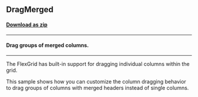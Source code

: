 ## DragMerged
#### [Download as zip](https://minhaskamal.github.io/DownGit/#/home?url=https://github.com/GrapeCity/ComponentOne-WinForms-Samples/tree/master/NetFramework\FlexGrid\CS\DragMerged)
____
#### Drag groups of merged columns.
____
The FlexGrid has built-in support for dragging individual columns within the grid. 

This sample shows how you can customize the column dragging behavior to drag groups of columns with merged headers instead of single columns. 
